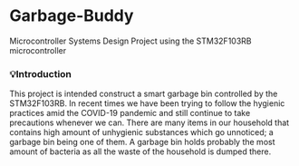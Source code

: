 # Garbage-Buddy
Microcontroller Systems Design Project using the STM32F103RB microcontroller 

<h3>💡Introduction </h3>
<p> This project is intended construct a smart garbage bin controlled by the STM32F103RB. In recent times we have been trying to follow the hygienic practices amid the COVID-19 pandemic and 
    still continue to take precautions whenever we can. There are many items in our household that contains 
    high amount of unhygienic substances which go unnoticed; a garbage bin being 
    one of them. A garbage bin holds probably the most amount of bacteria as all the waste of the household is 
    dumped there. </p>
